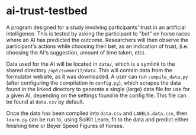 # ai-trust-testbed
A program designed for a study involving participants' trust in an artificial intelligence.  This is tested by asking the participant to "bet" on horse races where an AI has predicted the outcome.  Researchers will then observe the participant's actions while choosing their bet, as an indication of trust, (i.e. choosing the AI's suggestion, amount of time taken, etc).

Data used for the AI will be located in `data/`, which is a symlink to the shared directory `/opt/summer17/data`.
This will contain data from the formulator website, as it was downloaded.  A user can run `compile_data.py` (after configuring the compilation in `config.py`), which scrapes the data found in the linked directory to generate a single (large) data file for use for a given AI, depending on the settings found in the config file.  This file can be found at `data.csv` by default.

Once the data has been compiled into `data.csv` and `LABELS.data.csv`, then `learn.py` can be run to, using SciKit Learn, fit to the data and predict either finishing time or Beyer Speed Figures of horses.
